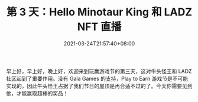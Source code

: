 ﻿---
title: "第 3 天：Hello Minotaur King 和 LADZ NFT 直播"
date: 2021-03-24T21:57:40+08:00
lastmod: 2021-03-24T16:45:40+08:00
draft: false
authors: ["Drucilla"]
description: "早上好，早上好，晚上好，欢迎来到玩赢游戏节的第三天，这对牛头怪王和 LADZ 社区起到了重要作用。没有 Gala Games 的支持，Play to Earn 游戏节是不可能实现的，因此牛头怪王占据了我们节日的屋顶是再合适不过的了。今天你需要见到他，才能赢取超棒的奖品！"
featuredImage: "day-3-hello-minotaur-king-ladz-nft-live.png"
tags: ["Strategy Game","策略游戏","Play to Earn"]
categories: ["news"]
news: ["策略游戏"]
weight: 
lightgallery: true
pinned: false
recommend: false
recommend1: false
---

早上好，早上好，晚上好，欢迎来到玩赢游戏节的第三天，这对牛头怪王和 LADZ 社区起到了重要作用。没有 Gala Games 的支持，Play to Earn 游戏节是不可能实现的，因此牛头怪王占据了我们节日的屋顶是再合适不过的了。今天你需要见到他，才能赢取超棒的奖品！

<!--more-->


